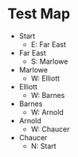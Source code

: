 
# Test Map

* Start
  * E: Far East
* Far East
  * S: Marlowe
* Marlowe
  * W: Elliott
* Elliott
  * W: Barnes
* Barnes
  * W: Arnold
* Arnold
  * W: Chaucer
* Chaucer
  * N: Start
